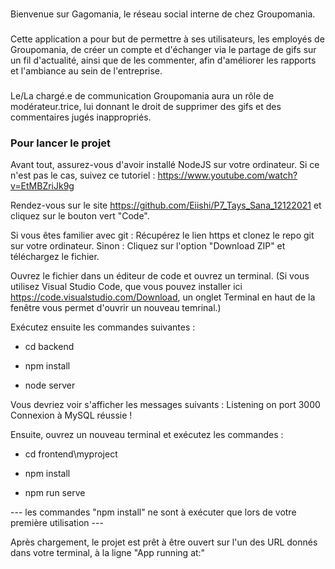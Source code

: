 ###

Bienvenue sur Gagomania, le réseau social interne de chez Groupomania.

###

Cette application a pour but de permettre à ses utilisateurs, les employés de Groupomania, de créer un compte et d'échanger via le partage de gifs sur un fil d'actualité, ainsi que de les commenter, afin d'améliorer les rapports et l'ambiance au sein de l'entreprise.

###

Le/La chargé.e de communication Groupomania aura un rôle de modérateur.trice, lui donnant le droit de supprimer des gifs et des commentaires jugés inappropriés.

### Pour lancer le projet ###

Avant tout, assurez-vous d'avoir installé NodeJS sur votre ordinateur.
Si ce n'est pas le cas, suivez ce tutoriel : https://www.youtube.com/watch?v=EtMBZriJk9g

Rendez-vous sur le site https://github.com/Eiishi/P7_Tays_Sana_12122021 et cliquez sur le bouton vert "Code".

Si vous êtes familier avec git :
    Récupérez le lien https et clonez le repo git sur votre ordinateur.
Sinon :
    Cliquez sur l'option "Download ZIP" et téléchargez le fichier.

Ouvrez le fichier dans un éditeur de code et ouvrez un terminal.
(Si vous utilisez Visual Studio Code, que vous pouvez installer ici https://code.visualstudio.com/Download, un onglet Terminal en haut de la fenêtre vous permet d'ouvrir un nouveau temrinal.)

Exécutez ensuite les commandes suivantes :

- cd backend

- npm install

- node server

Vous devriez voir s'afficher les messages suivants :
Listening on port 3000
Connexion à MySQL réussie !

Ensuite, ouvrez un nouveau terminal et exécutez les commandes :

- cd frontend\myproject

- npm install

- npm run serve

--- les commandes "npm install" ne sont à exécuter que lors de votre première utilisation ---

Après chargement, le projet est prêt à être ouvert sur l'un des URL donnés dans votre terminal, à la ligne "App running at:"